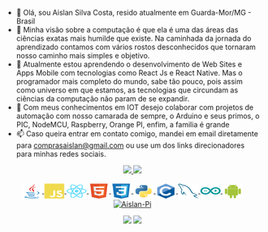 - 👋 Olá, sou Aislan Silva Costa, resido atualmente em Guarda-Mor/MG - Brasil
- 👀 Minha visão sobre a computação é que ela é uma das áreas das ciências exatas mais humilde que existe. Na caminhada da jornada do aprendizado contamos com vários rostos desconhecidos que tornaram nosso caminho mais simples e objetivo.
- 🌱 Atualmente estou aprendendo o desenvolvimento de Web Sites e Apps Mobile com tecnologias como React Js e React Native. Mas o programador mais completo do mundo, sabe tão pouco, pois
assim como universo em que estamos, as tecnologias que circundam as ciências da computação não param de se expandir.
- 💞️ Com meus conhecimentos em IOT desejo colaborar com projetos de automação com nosso camarada de sempre, o Arduino e seus primos, o PIC, NodeMCU, Raspberry, Orange PI, enfim, a familia é grande
- 📫 Caso queira entrar em contato comigo, mandei em email diretamente para comprasaislan@gmail.com ou use um dos links direcionadores para minhas redes sociais.





<div align="center">
  <a href="https://github.com/pkaislan123">
  <img height="180em" src="https://github-readme-stats.vercel.app/api?username=pkaislan123&show_icons=true&theme=dracula&include_all_commits=true&count_private=true"/>
  <img height="180em" src="https://github-readme-stats.vercel.app/api/top-langs/?username=pkaislan123&layout=compact&langs_count=7&theme=dracula"/>
</div>

  <div  align="center">
  <div style="display: inline_block"><br>
  <img align="center" alt="Aislan-Java" height="30" width="40" src="https://raw.githubusercontent.com/devicons/devicon/master/icons/java/java-original.svg">
  <img align="center" alt="Aislan-Js" height="30" width="40" src="https://raw.githubusercontent.com/devicons/devicon/master/icons/javascript/javascript-plain.svg">
  <img align="center" alt="Aislan-React" height="30" width="40" src="https://raw.githubusercontent.com/devicons/devicon/master/icons/react/react-original.svg">
  <img align="center" alt="Aislan-HTML" height="30" width="40" src="https://raw.githubusercontent.com/devicons/devicon/master/icons/html5/html5-original.svg">
  <img align="center" alt="Aislan-CSS" height="30" width="40" src="https://raw.githubusercontent.com/devicons/devicon/master/icons/css3/css3-original.svg">
  <img align="center" alt="Aislan-Python" height="30" width="40" src="https://raw.githubusercontent.com/devicons/devicon/master/icons/python/python-original.svg">
  <img align="center" alt="Aislan-C" height="30" width="40" src="https://raw.githubusercontent.com/devicons/devicon/master/icons/c/c-original.svg">
  <img align="center" alt="Aislan-Mysql" height="30" width="40" src="https://raw.githubusercontent.com/devicons/devicon/master/icons/mysql/mysql-original.svg">
      <img align="center" alt="Aislan-Duino" height="30" width="40" src="https://raw.githubusercontent.com/devicons/devicon/master/icons/arduino/arduino-original.svg">
  <img align="center" alt="Aislan-Droid" height="30" width="40" src="https://raw.githubusercontent.com/devicons/devicon/master/icons/android/android-original.svg">
      <img align="center" alt="Aislan-Pi" height="30" width="40" src="https://cdn.jsdelivr.net/gh/devicons/devicon/icons/raspberrypi/raspberrypi-original.svg">
</div>
</div>
  
   
  <div  align="center">

  <a href = "mailto:contatorafaballerini@gmail.com"><img src="https://img.shields.io/badge/-Gmail-%23333?style=for-the-badge&logo=gmail&logoColor=white" target="_blank"></a>
  <a href="https://www.linkedin.com/in/aislan-silva-costa-10ba1b149" target="_blank"><img src="https://img.shields.io/badge/-LinkedIn-%230077B5?style=for-the-badge&logo=linkedin&logoColor=white" target="_blank"></a> 
 
</div>
